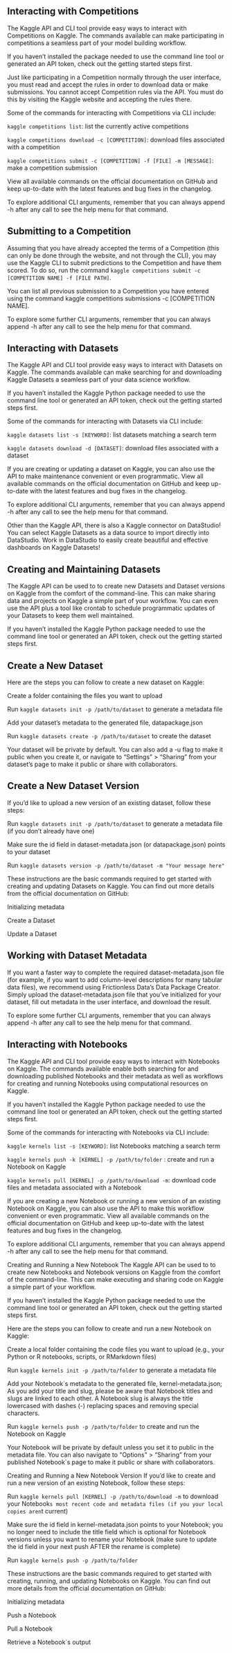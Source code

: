 ## Interacting with Competitions
The Kaggle API and CLI tool provide easy ways to interact with Competitions on Kaggle. The commands available can make participating in competitions a seamless part of your model building workflow.

If you haven’t installed the package needed to use the command line tool or generated an API token, check out the getting started steps first.

Just like participating in a Competition normally through the user interface, you must read and accept the rules in order to download data or make submissions. You cannot accept Competition rules via the API. You must do this by visiting the Kaggle website and accepting the rules there.

Some of the commands for interacting with Competitions via CLI include:

`kaggle competitions list`: list the currently active competitions

`kaggle competitions download -c [COMPETITION]`: download files associated with a competition

`kaggle competitions submit -c [COMPETITION] -f [FILE] -m [MESSAGE]`: make a competition submission

View all available commands on the official documentation on GitHub and keep up-to-date with the latest features and bug fixes in the changelog.

To explore additional CLI arguments, remember that you can always append -h after any call to see the help menu for that command.

## Submitting to a Competition
Assuming that you have already accepted the terms of a Competition (this can only be done through the website, and not through the CLI), you may use the Kaggle CLI to submit predictions to the Competition and have them scored. To do so, run the command `kaggle competitions submit -c [COMPETITION NAME] -f [FILE PATH]`.

You can list all previous submission to a Competition you have entered using the command kaggle competitions submissions -c [COMPETITION NAME].

To explore some further CLI arguments, remember that you can always append -h after any call to see the help menu for that command.

## Interacting with Datasets
The Kaggle API and CLI tool provide easy ways to interact with Datasets on Kaggle. The commands available can make searching for and downloading Kaggle Datasets a seamless part of your data science workflow.

If you haven’t installed the Kaggle Python package needed to use the command line tool or generated an API token, check out the getting started steps first.

Some of the commands for interacting with Datasets via CLI include:

`kaggle datasets list -s [KEYWORD]`: list datasets matching a search term

`kaggle datasets download -d [DATASET]`: download files associated with a dataset

If you are creating or updating a dataset on Kaggle, you can also use the API to make maintenance convenient or even programmatic. View all available commands on the official documentation on GitHub and keep up-to-date with the latest features and bug fixes in the changelog.

To explore additional CLI arguments, remember that you can always append -h after any call to see the help menu for that command.

Other than the Kaggle API, there is also a Kaggle connector on DataStudio! You can select Kaggle Datasets as a data source to import directly into DataStudio. Work in DataStudio to easily create beautiful and effective dashboards on Kaggle Datasets!

## Creating and Maintaining Datasets
The Kaggle API can be used to to create new Datasets and Dataset versions on Kaggle from the comfort of the command-line. This can make sharing data and projects on Kaggle a simple part of your workflow. You can even use the API plus a tool like crontab to schedule programmatic updates of your Datasets to keep them well maintained.

If you haven’t installed the Kaggle Python package needed to use the command line tool or generated an API token, check out the getting started steps first.

## Create a New Dataset
Here are the steps you can follow to create a new dataset on Kaggle:

Create a folder containing the files you want to upload

Run `kaggle datasets init -p /path/to/dataset` to generate a metadata file

Add your dataset’s metadata to the generated file, datapackage.json

Run `kaggle datasets create -p /path/to/dataset` to create the dataset

Your dataset will be private by default. You can also add a -u flag to make it public when you create it, or navigate to “Settings” > “Sharing” from your dataset’s page to make it public or share with collaborators.

## Create a New Dataset Version
If you’d like to upload a new version of an existing dataset, follow these steps:

Run `kaggle datasets init -p /path/to/dataset` to generate a metadata file (if you don’t already have one)

Make sure the id field in dataset-metadata.json (or datapackage.json) points to your dataset

Run `kaggle datasets version -p /path/to/dataset -m "Your message here"`

These instructions are the basic commands required to get started with creating and updating Datasets on Kaggle. You can find out more details from the official documentation on GitHub:

Initializing metadata

Create a Dataset

Update a Dataset

## Working with Dataset Metadata
If you want a faster way to complete the required dataset-metadata.json file (for example, if you want to add column-level descriptions for many tabular data files), we recommend using Frictionless Data’s Data Package Creator. Simply upload the dataset-metadata.json file that you’ve initialized for your dataset, fill out metadata in the user interface, and download the result.

To explore some further CLI arguments, remember that you can always append -h after any call to see the help menu for that command.

## Interacting with Notebooks
The Kaggle API and CLI tool provide easy ways to interact with Notebooks on Kaggle. The commands available enable both searching for and downloading published Notebooks and their metadata as well as workflows for creating and running Notebooks using computational resources on Kaggle.

If you haven’t installed the Kaggle Python package needed to use the command line tool or generated an API token, check out the getting started steps first.

Some of the commands for interacting with Notebooks via CLI include:

`kaggle kernels list -s [KEYWORD]`: list Notebooks matching a search term

`kaggle kernels push -k [KERNEL] -p /path/to/folder` : create and run a Notebook on Kaggle

`kaggle kernels pull [KERNEL] -p /path/to/download -m`: download code files and metadata associated with a Notebook

If you are creating a new Notebook or running a new version of an existing Notebook on Kaggle, you can also use the API to make this workflow convenient or even programmatic. View all available commands on the official documentation on GitHub and keep up-to-date with the latest features and bug fixes in the changelog.

To explore additional CLI arguments, remember that you can always append -h after any call to see the help menu for that command.

Creating and Running a New Notebook
The Kaggle API can be used to to create new Notebooks and Notebook versions on Kaggle from the comfort of the command-line. This can make executing and sharing code on Kaggle a simple part of your workflow.

If you haven’t installed the Kaggle Python package needed to use the command line tool or generated an API token, check out the getting started steps first.

Here are the steps you can follow to create and run a new Notebook on Kaggle:

Create a local folder containing the code files you want to upload (e.g., your Python or R notebooks, scripts, or RMarkdown files)

Run `kaggle kernels init -p /path/to/folder` to generate a metadata file

Add your Notebook`s metadata to the generated file, kernel-metadata.json; As you add your title and slug, please be aware that Notebook titles and slugs are linked to each other. A Notebook slug is always the title lowercased with dashes (-) replacing spaces and removing special characters.

Run `kaggle kernels push -p /path/to/folder` to create and run the Notebook on Kaggle

Your Notebook will be private by default unless you set it to public in the metadata file. You can also navigate to "Options" > “Sharing” from your published Notebook`s page to make it public or share with collaborators.

Creating and Running a New Notebook Version
If you’d like to create and run a new version of an existing Notebook, follow these steps:

Run `kaggle kernels pull [KERNEL] -p /path/to/download -m` to download your Notebook`s most recent code and metadata files (if you your local copies aren`t current)

Make sure the id field in kernel-metadata.json points to your Notebook; you no longer need to include the title field which is optional for Notebook versions unless you want to rename your Notebook (make sure to update the id field in your next push AFTER the rename is complete)

Run `kaggle kernels push -p /path/to/folder`

These instructions are the basic commands required to get started with creating, running, and updating Notebooks on Kaggle. You can find out more details from the official documentation on GitHub:

Initializing metadata

Push a Notebook

Pull a Notebook

Retrieve a Notebook`s output